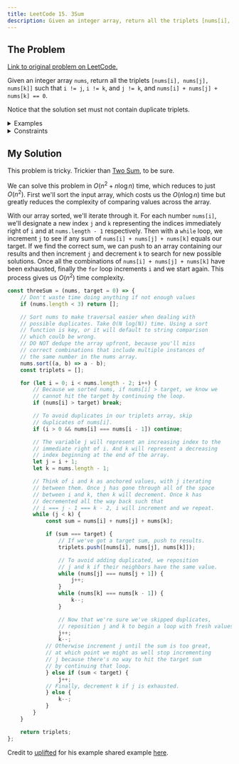```yaml
---
title: LeetCode 15. 3Sum
description: Given an integer array, return all the triplets [nums[i], nums[j], nums[k]] such that i != j, i != k, and j != k, and nums[i] + nums[j] + nums[k] == 0.
---
```


## The Problem

[Link to original problem on LeetCode.](https://leetcode.com/problems/3sum/)

Given an integer array `nums`, return all the triplets `[nums[i], nums[j], nums[k]]` such that `i != j`, `i != k`, and `j != k`, and `nums[i] + nums[j] + nums[k] == 0`.

Notice that the solution set must not contain duplicate triplets.

<details>
<summary>Examples</summary>

Example 1:

```
Input: nums = [-1,0,1,2,-1,-4]
Output: [[-1,-1,2],[-1,0,1]]
```

Example 2:

```
Input: nums = []
Output: []
```

Example 3:

```
Input: nums = [0]
Output: []
```
</details>

<details>
<summary>Constraints</summary>

- 0 <= `nums.length` <= 3000
-  -10<sup>5</sup> <= `nums[i]` <= 10<sup>5</sup>
</details>

## My Solution

This problem is tricky. Trickier than [Two Sum](/coding-questions/leetcode-001-two-sum), to be sure.

We can solve this problem in $O(n{^2} + n \log n)$ time, which reduces to just $O(n{^2})$. First we'll sort the input array, which costs us the $O(n \log n)$ time but greatly reduces the complexity of comparing values across the array.

With our array sorted, we'll iterate through it. For each number `nums[i]`, we'll designate a new index `j` and `k` representing the indices immediately right of `i` and at `nums.length - 1` respectively. Then with a `while` loop, we increment `j` to see if any sum of `nums[i] + nums[j] + nums[k]` equals our target. If we find the correct sum, we can push to an array containing our results and then increment `j` and decrement `k` to search for new possible solutions. Once all the combinations of `nums[i] + nums[j] + nums[k]` have been exhausted, finally the `for` loop increments `i` and we start again. This process gives us $O(n{^2})$ time complexity.

```javascript
const threeSum = (nums, target = 0) => {
	// Don't waste time doing anything if not enough values
	if (nums.length < 3) return [];

	// Sort nums to make traversal easier when dealing with
	// possible duplicates. Take O(N log(N)) time. Using a sort
	// function is key, or it will default to string comparison
	// which coulb be wrong.
	// DO NOT dedupe the array upfront, because you'll miss
	// correct combinations that include multiple instances of
	// the same number in the nums array.
	nums.sort((a, b) => a - b);
	const triplets = [];

	for (let i = 0; i < nums.length - 2; i++) {
		// Because we sorted nums, if nums[i] > target, we know we
		// cannot hit the target by continuing the loop.
		if (nums[i] > target) break;

		// To avoid duplicates in our triplets array, skip
		// duplicates of nums[i].
		if (i > 0 && nums[i] === nums[i - 1]) continue;

		// The variable j will represent an increasing index to the
		// immediate right of i. And k will represent a decreasing
		// index beginning at the end of the array.
		let j = i + 1;
		let k = nums.length - 1;

		// Think of i and k as anchored values, with j iterating
		// between them. Once j has gone through all of the space
		// between i and k, then k will decrement. Once k has
		// decremented all the way back such that
		// i === j - 1 === k - 2, i will increment and we repeat.
		while (j < k) {
			const sum = nums[i] + nums[j] + nums[k];

			if (sum === target) {
				// If we've got a target sum, push to results.
				triplets.push([nums[i], nums[j], nums[k]]);

				// To avoid adding duplicated, we reposition
				// j and k if their neighbors have the same value.
				while (nums[j] === nums[j + 1]) {
					j++;
				}
				while (nums[k] === nums[k - 1]) {
					k--;
				}

				// Now that we're sure we've skipped duplicates,
				// reposition j and k to begin a loop with fresh values.
				j++;
				k--;
			// Otherwise increment j until the sum is too great,
			// at which point we might as well stop incrementing
			// j because there's no way to hit the target sum
			// by continuing that loop.
			} else if (sum < target) {
				j++;
			// Finally, decrement k if j is exhausted.
			} else {
				k--;
			}
		}
	}

	return triplets;
};
```

Credit to [uplifted](https://leetcode.com/uplifted) for his example shared example [here](https://leetcode.com/problems/3sum/discuss/281302/JavaScript-with-lots-of-explanatory-comments!).